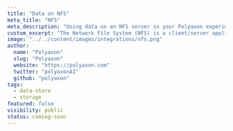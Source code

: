 ```yaml
---
title: "Data on NFS"
meta_title: "NFS"
meta_description: "Using data on an NFS server in your Polyaxon experiments and jobs. Polyaxon allows users to connect to one or multiple NFS servers to access data directly on you machine learning experiments."
custom_excerpt: "The Network File System (NFS) is a client/server application that lets a computer user view and optionally store and update files on a remote computer as though they were on the user's own computer."
image: "../../content/images/integrations/nfs.png"
author:
  name: "Polyaxon"
  slug: "Polyaxon"
  website: "https://polyaxon.com"
  twitter: "polyaxonAI"
  github: "polyaxon"
tags: 
  - data-store
  - storage
featured: false
visibility: public
status: coming-soon
---
```


